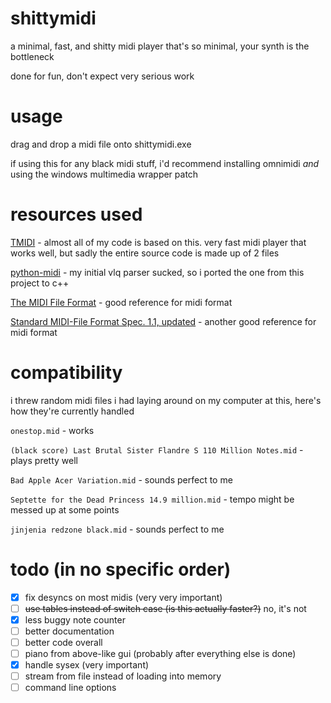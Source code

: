 # shittymidi
a minimal, fast, and shitty midi player that's so minimal, your synth is the bottleneck

done for fun, don't expect very serious work

# usage
drag and drop a midi file onto shittymidi.exe

if using this for any black midi stuff, i'd recommend installing omnimidi *and* using the windows multimedia wrapper patch

# resources used
[TMIDI](http://www.grandgent.com/tom/projects/tmidi/) - almost all of my code is based on this. very fast midi player that works well, but sadly the entire source code is made up of 2 files

[python-midi](https://github.com/vishnubob/python-midi) - my initial vlq parser sucked, so i ported the one from this project to c++

[The MIDI File Format](https://www.csie.ntu.edu.tw/~r92092/ref/midi/) - good reference for midi format

[Standard MIDI-File Format Spec. 1.1, updated](http://www.music.mcgill.ca/~ich/classes/mumt306/StandardMIDIfileformat.html) - another good reference for midi format

# compatibility
i threw random midi files i had laying around on my computer at this, here's how they're currently handled

`onestop.mid` - works

`(black score) Last Brutal Sister Flandre S 110 Million Notes.mid` - plays pretty well

`Bad Apple Acer Variation.mid` - sounds perfect to me

`Septette for the Dead Princess 14.9 million.mid` - tempo might be messed up at some points

`jinjenia redzone black.mid` - sounds perfect to me

# todo (in no specific order)
- [x] fix desyncs on most midis (very very important)
- [ ] ~~use tables instead of switch case (is this actually faster?)~~ no, it's not
- [x] less buggy note counter
- [ ] better documentation
- [ ] better code overall
- [ ] piano from above-like gui (probably after everything else is done)
- [x] handle sysex (very important)
- [ ] stream from file instead of loading into memory
- [ ] command line options
